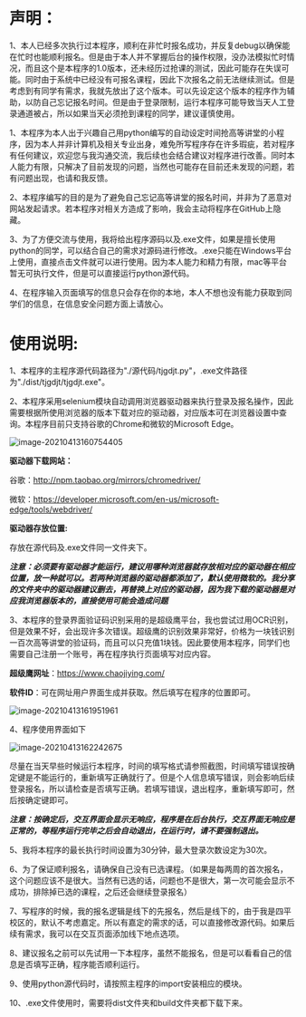 # 声明：

1、本人已经多次执行过本程序，顺利在非忙时报名成功，并反复debug以确保能在忙时也能顺利报名。但是由于本人并不掌握后台的操作权限，没办法模拟忙时情况，而且这个是本程序的1.0版本，还未经历过抢课的测试，因此可能存在失误可能。同时由于系统中已经没有可报名课程，因此下次报名之前无法继续测试。但是考虑到有同学有需求，我就先放出了这个版本。可以先设定这个版本的程序作为辅助，以防自己忘记报名时间。但是由于登录限制，运行本程序可能导致当天人工登录通道被占，所以如果当天必须抢到课程的同学，建议谨慎使用。

1、本程序为本人出于兴趣自己用python编写的自动设定时间抢高等讲堂的小程序，因为本人并非计算机及相关专业出身，难免所写程序存在许多瑕疵，若对程序有任何建议，欢迎您与我沟通交流，我后续也会结合建议对程序进行改善。同时本人能力有限，只解决了目前发现的问题，当然也可能存在目前还未发现的问题，若有问题出现，也请和我反馈。

2、本程序编写的目的是为了避免自己忘记高等讲堂的报名时间，并非为了恶意对网站发起请求。若本程序对相关方造成了影响，我会主动将程序在GitHub上隐藏。

3、为了方便交流与使用，我将给出程序源码以及.exe文件，如果是擅长使用python的同学，可以结合自己的需求对源码进行修改。.exe只能在Windows平台上使用，直接点击文件就可以进行使用。因为本人能力和精力有限，mac等平台暂无可执行文件，但是可以直接运行python源代码。

4、在程序输入页面填写的信息只会存在你的本地，本人不想也没有能力获取到同学们的信息，在信息安全问题方面上请放心。



# 使用说明:

1、本程序的主程序源代码路径为"./源代码/tjgdjt.py"，.exe文件路径为"./dist/tjgdjt/tjgdjt.exe"。

2、本程序采用selenium模块自动调用浏览器驱动器来执行登录及报名操作，因此需要根据所使用浏览器的版本下载对应的驱动器，对应版本可在浏览器设置中查询。本程序目前只支持谷歌的Chrome和微软的Microsoft Edge。

![image-20210413160754405](C:\Users\77147\AppData\Roaming\Typora\typora-user-images\image-20210413160754405.png)

**驱动器下载网站：**

谷歌：http://npm.taobao.org/mirrors/chromedriver/

微软：https://developer.microsoft.com/en-us/microsoft-edge/tools/webdriver/

**驱动器存放位置:**

存放在源代码及.exe文件同一文件夹下。

***注意：必须要有驱动器才能运行，建议用哪种浏览器就存放相对应的驱动器在相应位置，放一种就可以。若两种浏览器的驱动器都添加了，默认使用微软的。我分享的文件夹中的驱动器建议删去，再替换上对应的驱动器，因为我下载的驱动器是对应我浏览器版本的，直接使用可能会造成问题***

3、本程序的登录界面验证码识别采用的是超级鹰平台，我也尝试过用OCR识别，但是效果不好，会出现许多次错误。超级鹰的识别效果非常好，价格为一块钱识别一百次高等讲堂的验证码，而且可以只充值1块钱。因此要使用本程序，同学们也需要自己注册一个账号，再在程序执行页面填写对应内容。

**超级鹰网址**：https://www.chaojiying.com/

**软件ID**：可在网址用户界面生成并获取。然后填写在程序的位置即可。

![image-20210413161951961](C:\Users\77147\AppData\Roaming\Typora\typora-user-images\image-20210413161951961.png)

4、程序使用界面如下

![image-20210413162242675](C:\Users\77147\AppData\Roaming\Typora\typora-user-images\image-20210413162242675.png)

尽量在当天早些时候运行本程序，时间的填写格式请参照截图，时间填写错误按确定键是不能运行的，重新填写正确就行了。但是个人信息填写错误，则会影响后续登录报名，所以请检查是否填写正确。若填写错误，退出程序，重新填写即可，然后按确定键即可。

***注意：按确定后，交互界面会显示无响应，程序是在后台执行，交互界面无响应是正常的，等程序运行完毕之后会自动退出，在运行时，请不要强制退出。***

5、我将本程序的最长执行时间设置为30分钟，最大登录次数设定为30次。

6、为了保证顺利报名，请确保自己没有已选课程。（如果是每两周的首次报名，这个问题应该不是很大。当然有已选的话，问题也不是很大，第一次可能会显示不成功，排除掉已选的课程，之后还会继续登录报名）

7、写程序的时候，我的报名逻辑是线下的先报名，然后是线下的，由于我是四平校区的，默认不考虑嘉定。所以有嘉定的需求的话，可以直接修改源代码。如果后续有需求，我可以在交互页面添加线下地点选项。

8、建议报名之前可以先试用一下本程序，虽然不能报名，但是可以看看自己的信息是否填写正确，程序能否顺利运行。

9、使用python源代码时，请按照主程序的import安装相应的模块。

10、.exe文件使用时，需要将dist文件夹和build文件夹都下载下来。